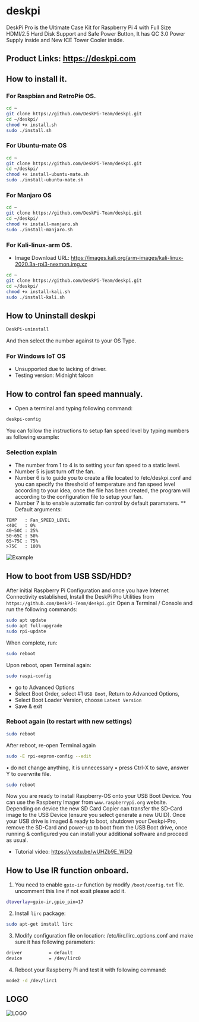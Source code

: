 # deskpi
DeskPi Pro is the Ultimate Case Kit for Raspberry Pi 4 with Full Size HDMI/2.5 Hard Disk Support and Safe Power Button, It has QC 3.0 Power Supply inside and New ICE Tower Cooler inside.
## Product Links: https://deskpi.com
## How to install it.
### For Raspbian and RetroPie OS.
```bash
cd ~
git clone https://github.com/DeskPi-Team/deskpi.git
cd ~/deskpi/
chmod +x install.sh
sudo ./install.sh
```
### For Ubuntu-mate OS
```bash
cd ~
git clone https://github.com/DeskPi-Team/deskpi.git
cd ~/deskpi/
chmod +x install-ubuntu-mate.sh
sudo ./install-ubuntu-mate.sh
```
### For Manjaro OS
```bash
cd ~
git clone https://github.com/DeskPi-Team/deskpi.git
cd ~/deskpi/
chmod +x install-manjaro.sh
sudo ./install-manjaro.sh
```
### For Kali-linux-arm OS.
* Image Download URL: https://images.kali.org/arm-images/kali-linux-2020.3a-rpi3-nexmon.img.xz <br>
```bash
cd ~
git clone https://github.com/DeskPi-Team/deskpi.git
cd ~/deskpi/
chmod +x install-kali.sh
sudo ./install-kali.sh
```
## How to Uninstall deskpi
```bash
DeskPi-uninstall 
```
And then select the number against to your OS Type.
### For Windows IoT OS
* Unsupported due to lacking of driver.
* Testing version: Midnight falcon
## How to control fan speed mannualy.
* Open a terminal and typing following command:
```bash
deskpi-config
```
You can follow the instructions to setup fan speed level by typing numbers as
following example:
### Selection explain
* The number from 1 to 4 is to setting your fan speed to a static level.
* Number 5 is just turn off the fan.
* Number 6 is to guide you to create a file located to /etc/deskpi.conf and you
can specify the threshold of temperature and fan speed level according to your
idea, once the file has been created, the program will according to the
configuration file to setup your fan.
* Number 7 is to enable automatic fan control by default paramaters. 
** Default arguments:  
```
TEMP   : Fan_SPEED_LEVEL
<40C   : 0%  
40~50C : 25%  
50~65C : 50%  
65~75C : 75%  
>75C   : 100%  
```
![Example](https://raw.githubusercontent.com/DeskPi-Team/deskpi/master/imgs/deskpi-config-snap.jpg)
## How to boot from USB SSD/HDD?
After initial Raspberry Pi Configuration and once you have Internet Connectivity established, Install the DeskPi Pro Utilities from `https://github.com/DeskPi-Team/deskpi.git`
Open a Terminal / Console and run the following commands:  
```bash 
sudo apt update
sudo apt full-upgrade
sudo rpi-update
```
When complete, run:
```bash
sudo reboot
```
Upon reboot, open Terminal again:
```bash
sudo raspi-config
```
* go to Advanced Options 
* Select Boot Order, select #1 `USB Boot`, Return to Advanced Options,
* Select Boot Loader Version, choose `Latest Version`
* Save & exit
### Reboot again (to restart with new settings)
```bash
sudo reboot 
```
After reboot, re-open Terminal again
```bash
sudo -E rpi-eeprom-config --edit
```
•	do not change anything, it is unnecessary
•	press Ctrl-X to save, answer Y to overwrite file.
```bash
sudo reboot    
```
Now you are ready to install Raspberry-OS onto your USB Boot Device.
You can use the Raspberry Imager from `www.raspberrypi.org` website. 
Depending on device the new SD Card Copier can transfer the SD-Card image to the USB Device (ensure you select generate a new UUID). 
Once your USB drive is imaged & ready to boot, shutdown your Deskpi-Pro, remove the SD-Card and power-up to boot from the USB Boot drive, once running & configured you can install your additional software and proceed as usual. 
<br>
* Tutorial video: https://youtu.be/wUHZb9E_WDQ  <br>
## How to Use IR function onboard.
1. You need to enable `gpio-ir` function by modify `/boot/config.txt` file.
uncomment this line if not exsit please add it.
```bash
dtoverlay=gpio-ir,gpio_pin=17 
```
2. Install `lirc` package:
```bash
sudo apt-get install lirc
```
3. Modify configuration file on location: /etc/lirc/lirc_options.conf and make sure it has following parameters:
```bash
driver          = default
device          = /dev/lirc0
```
4. Reboot your Raspberry Pi and test it with following command:
```bash
mode2 -d /dev/lirc1
```
## LOGO
![LOGO](https://raw.githubusercontent.com/DeskPi-Team/deskpi/master/imgs/deskpilogo1.png)
